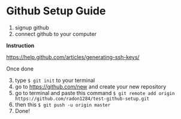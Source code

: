 # Github Setup Guide

1. signup github
2. connect github to your computer

  **Instruction**
  
  https://help.github.com/articles/generating-ssh-keys/
  
  Once  done 

3. type    `$ git init` to your terminal
4. go to https://github.com/new and create your new repository
5. go to terminal and paste this command `$ git remote add origin https://github.com/radon1284/test-github-setup.git`
6. then this `$ git push -u origin master` 
7. Done!
